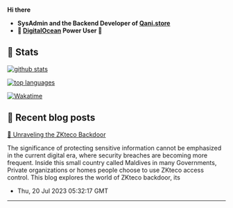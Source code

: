 **Hi there <img src="https://raw.githubusercontent.com/MartinHeinz/MartinHeinz/master/wave.gif" width="15px">**

- **SysAdmin and the Backend Developer of [Qani.store](https://qani.store)**
- **🐋 [DigitalOcean](https://digitalocean.com) Power User 💪**

##  🐙 **Stats**

[![github stats](https://github-readme-stats.vercel.app/api?username=CustomIcon&show_icons=true&theme=radical)](https://github.com/CustomIcon)

[![top languages](https://github-readme-stats.vercel.app/api/top-langs/?username=CustomIcon&show_icons=true&theme=radical&layout=compact)](https://github.com/CustomIcon)

[![Wakatime](https://github-readme-stats.vercel.app/api/wakatime?username=CustomIcon&theme=radical)](https://github.com/anuraghazra/github-readme-stats)


## 📝 **Recent blog posts**
<!--bp-->

[📝 Unraveling the ZKteco Backdoor](https://cubable.date/zkteco-backdoor/)  

The significance of protecting sensitive information cannot be emphasized in the current digital era, where security breaches are becoming more frequent. Inside this small country called Maldives in many Governments, Private organizations or homes people choose to use ZKteco access control. This blog explores the world of ZKteco backdoor, its

 - Thu, 20 Jul 2023 05:32:17 GMT

---------------------

